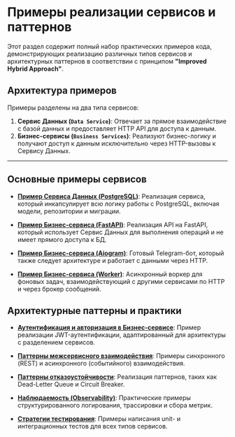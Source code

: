 # Примеры реализации сервисов и паттернов

Этот раздел содержит полный набор практических примеров кода, демонстрирующих реализацию различных типов сервисов и архитектурных паттернов в соответствии с принципом **"Improved Hybrid Approach"**.

## Архитектура примеров

Примеры разделены на два типа сервисов:

1.  **Сервис Данных (`Data Service`)**: Отвечает за прямое взаимодействие с базой данных и предоставляет HTTP API для доступа к данным.
2.  **Бизнес-сервисы (`Business Services`)**: Реализуют бизнес-логику и получают доступ к данным исключительно через HTTP-вызовы к Сервису Данных.

---

## Основные примеры сервисов

- **[Пример Сервиса Данных (PostgreSQL)](./postgres_data_service.md)**: Реализация сервиса, который инкапсулирует всю логику работы с PostgreSQL, включая модели, репозитории и миграции.

- **[Пример Бизнес-сервиса (FastAPI)](./fastapi_service.md)**: Реализация API на FastAPI, который использует Сервис Данных для выполнения операций и не имеет прямого доступа к БД.

- **[Пример Бизнес-сервиса (Aiogram)](./aiogram_service.md)**: Готовый Telegram-бот, который также следует архитектуре и работает с данными через HTTP.

- **[Пример Бизнес-сервиса (Worker)](./worker_service.md)**: Асинхронный воркер для фоновых задач, взаимодействующий с другими сервисами по HTTP и через брокер сообщений.

## Архитектурные паттерны и практики

- **[Аутентификация и авторизация в Бизнес-сервисе](./authentication.md)**: Пример реализации JWT-аутентификации, адаптированный для архитектуры с разделением сервисов.

- **[Паттерны межсервисного взаимодействия](./communication_patterns.md)**: Примеры синхронного (REST) и асинхронного (событийного) взаимодействия.

- **[Паттерны отказоустойчивости](./resilience_patterns.md)**: Реализация паттернов, таких как Dead-Letter Queue и Circuit Breaker.

- **[Наблюдаемость (Observability)](./observability.md)**: Практические примеры структурированного логирования, трассировки и сбора метрик.

- **[Стратегии тестирования](./testing_strategies.md)**: Примеры написания unit- и интеграционных тестов для всех типов сервисов.